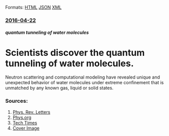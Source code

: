 
Formats: [HTML](/news/2016/04/22/scientists-discover-the-quantum-tunneling-of-water-molecules.html)  [JSON](/news/2016/04/22/scientists-discover-the-quantum-tunneling-of-water-molecules.json)  [XML](/news/2016/04/22/scientists-discover-the-quantum-tunneling-of-water-molecules.xml)  

### [2016-04-22](/news/2016/04/22/index.md)

##### quantum tunneling of water molecules
# Scientists discover the quantum tunneling of water molecules. 

Neutron scattering and computational modeling have revealed unique and unexpected behavior of water molecules under extreme confinement that is unmatched by any known gas, liquid or solid states.


### Sources:

1. [Phys. Rev. Letters](http://journals.aps.org/prl/abstract/10.1103/PhysRevLett.116.167802)
2. [Phys.org](http://phys.org/news/2016-04-state-molecule.html)
3. [Tech Times](http://www.techtimes.com/articles/153288/20160425/new-tunneling-state-of-water-molecules-is-a-rulebreaker.htm)
3. [Cover Image](https://3c1703fe8d.site.internapcdn.net/newman/gfx/news/hires/2016/1-ornlresearch.jpg)
